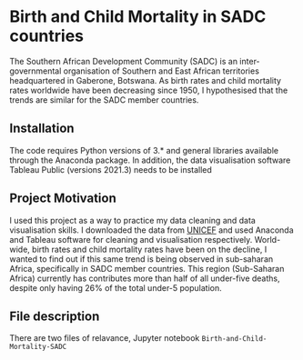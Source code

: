 # Birth and Child Mortality in SADC countries
The Southern African Development Community (SADC) is an inter-governmental organisation of Southern and East African territories headquartered in Gaberone, Botswana. As birth rates and child mortality rates worldwide have been decreasing since 1950, I hypothesised that the trends are similar for the SADC member countries. 

## Installation
The code requires Python versions of 3.* and general libraries available through the Anaconda package. In addition, the data visualisation software Tableau Public (versions 2021.3) needs to be installed

## Project Motivation
I used this project as a way to practice my data cleaning and data visualisation skills. I downloaded the data from [UNICEF](data.unicef.org/) and used Anaconda and Tableau software for cleaning and visualisation respectively. 
World-wide, birth rates and child mortality rates have been on the decline, I wanted to find out if this same trend is being observed in sub-saharan Africa, specifically in SADC member countries. This region (Sub-Saharan Africa) currently has contributes more than half of all under-five deaths, despite only having 26% of the total under-5 population.

## File description
There are two files of relavance, Jupyter notebook `Birth-and-Child-Mortality-SADC`
